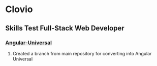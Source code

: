# Clovio
## Skills Test Full-Stack Web Developer

### [Angular-Universal](https://github.com/awwm/clovio/tree/angular-universal/angular)
1. Created a branch from main repository for converting into Angular Universal